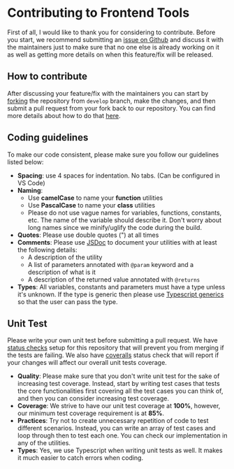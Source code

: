 # **Contributing to Frontend Tools**

First of all, I would like to thank you for considering to contribute. Before you start, we recommend submitting an [issue on Github](https://github.com/sebgroup/frontend-tools/issues) and discuss it with the maintainers just to make sure that no one else is already working on it as well as getting more details on when this feature/fix will be released.

## **How to contribute**

After discussing your feature/fix with the maintainers you can start by [forking](https://help.github.com/en/github/getting-started-with-github/fork-a-repo) the repository from `develop` branch, make the changes, and then submit a pull request from your fork back to our repository. You can find more details about how to do that [here](https://help.github.com/en/github/collaborating-with-issues-and-pull-requests/creating-a-pull-request-from-a-fork).

## **Coding guidelines**

To make our code consistent, please make sure you follow our guidelines listed below:

-   **Spacing**: use 4 spaces for indentation. No tabs. (Can be configured in VS Code)
-   **Naming**:
    -   Use **camelCase** to name your **function** utilities
    -   Use **PascalCase** to name your **class** utilities
    -   Please do not use vague names for variables, functions, constants, etc. The name of the variable should describe it. Don't worry about long names since we minify/uglify the code during the build.
-   **Quotes**: Please use double quotes (\") at all times
-   **Comments**: Please use [JSDoc](https://en.wikipedia.org/wiki/JSDoc) to document your utilities with at least the following details:
    -   A description of the utility
    -   A list of parameters annotated with `@param` keyword and a description of what is it
    -   A description of the returned value annotated with `@returns`
-   **Types**: All variables, constants and parameters must have a type unless it's unknown. If the type is generic then please use [Typescript generics](https://www.typescriptlang.org/docs/handbook/generics.html) so that the user can pass the type.

## **Unit Test**

Please write your own unit test before submitting a pull request. We have [status checks](https://help.github.com/en/github/collaborating-with-issues-and-pull-requests/about-status-checks) setup for this repository that will prevent you from merging if the tests are failing. We also have [coveralls](https://coveralls.io) status check that will report if your changes will affect our overall unit tests coverage.

-   **Quality**: Please make sure that you don't write unit test for the sake of increasing test coverage. Instead, start by writing test cases that tests the core functionalities first covering all the test cases you can think of, and then you can consider increasing test coverage.
-   **Coverage**: We strive to have our unit test coverage at **100%**, however, our minimum test coverage requirement is at **85%**.
-   **Practices**: Try not to create unnecessary repetition of code to test different scenarios. Instead, you can write an array of test cases and loop through then to test each one. You can check our implementation in any of the utilities.
-   **Types**: Yes, we use Typescript when writing unit tests as well. It makes it much easier to catch errors when coding.
